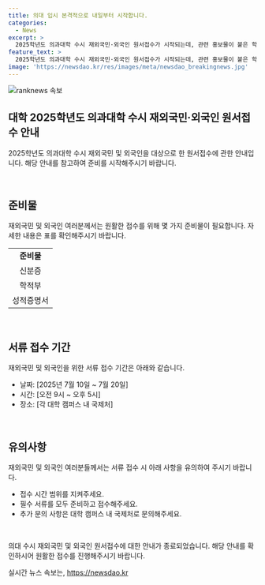 ```yaml
---
title: 의대 입시 본격적으로 내일부터 시작합니다.
categories:
  - News
excerpt: >
  2025학년도 의과대학 수시 재외국민·외국인 원서접수가 시작되는데, 관련 홍보물이 붙은 학원이 눈에 띈다. 이목을 끄는 제목과 함께 의대 입시에 관심이 있는 이들에게 유용한 정보를 알려줄 수 있는 내용으로 작성하는게 좋겠어.
feature_text: >
  2025학년도 의과대학 수시 재외국민·외국인 원서접수가 시작되는데, 관련 홍보물이 붙은 학원이 눈에 띈다. 이목을 끄는 제목과 함께 의대 입시에 관심이 있는 이들에게 유용한 정보를 알려줄 수 있는 내용으로 작성하는게 좋겠어.
image: 'https://newsdao.kr/res/images/meta/newsdao_breakingnews.jpg'
---
```


<p><img src="https://newsdao.kr/res/images/meta/newsdao_breakingnews.jpg" alt="ranknews 속보" /></p>

<h2 data-ke-size="size26">대학 2025학년도 의과대학 수시 재외국민·외국인 원서접수 안내</h2>

<p>2025학년도 의과대학 수시 재외국민 및 외국인을 대상으로 한 원서접수에 관한 안내입니다. 해당 안내를 참고하여 준비를 시작해주시기 바랍니다.</p>

<p data-ke-size="size16">&nbsp;</p>

<h2 data-ke-size="size24">준비물</h2>

<p>재외국민 및 외국인 여러분께서는 원활한 접수를 위해 몇 가지 준비물이 필요합니다. 자세한 내용은 표를 확인해주시기 바랍니다.</p>

<table>
    <tr>
        <td style="text-align: center; height: 17px;"><b>준비물</b></td>
    </tr>
    <tr>
        <td style="text-align: center; height: 17px;">신분증</td>
    </tr>
    <tr>
        <td style="text-align: center; height: 17px;">학적부</td>
    </tr>
    <tr>
        <td style="text-align: center; height: 17px;">성적증명서</td>
    </tr>
</table>

<p data-ke-size="size16">&nbsp;</p>

<h2 data-ke-size="size24">서류 접수 기간</h2>

<p>재외국민 및 외국인을 위한 서류 접수 기간은 아래와 같습니다.</p>

<ul>
    <li>날짜: [2025년 7월 10일 ~ 7월 20일]</li>
    <li>시간: [오전 9시 ~ 오후 5시]</li>
    <li>장소: [각 대학 캠퍼스 내 국제처]</li>
</ul>

<p data-ke-size="size16">&nbsp;</p>

<h2 data-ke-size="size24">유의사항</h2>

<p>재외국민 및 외국인 여러분들께서는 서류 접수 시 아래 사항을 유의하여 주시기 바랍니다.</p>

<ul>
    <li>접수 시간 범위를 지켜주세요.</li>
    <li>필수 서류를 모두 준비하고 접수해주세요.</li>
    <li>추가 문의 사항은 대학 캠퍼스 내 국제처로 문의해주세요.</li>
</ul>

<p data-ke-size="size16">&nbsp;</p>

<p>의대 수시 재외국민 및 외국인 원서접수에 대한 안내가 종료되었습니다. 해당 안내를 확인하시어 원활한 접수를 진행해주시기 바랍니다.</p>
실시간 뉴스 속보는, <a href="https://newsdao.kr" rel="dofollow">https://newsdao.kr</a>


